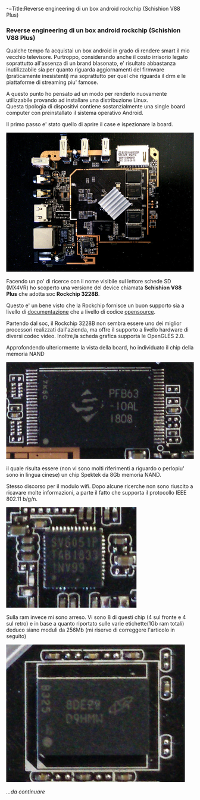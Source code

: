 -=Title:Reverse engineering di un box android rockchip (Schishion V88 Plus)
### Reverse engineering di un box android rockchip (Schishion V88 Plus)

Qualche tempo fa acquistai un box android in grado di rendere smart il mio vecchio televisore. Purtroppo, considerando anche il costo irrisorio legato soprattutto all'assenza 
di un brand blasonato, e' risultato abbastanza inutilizzabile sia per quanto riguarda aggiornamenti del firmware (praticamente inesistenti) ma soprattutto per quel che 
riguarda il drm e le piattaforme di streaming piu' famose.  

A questo punto ho pensato ad un modo per renderlo nuovamente utilizzabile provando ad installare una distribuzione Linux.  
Questa tipologia di dispositivi contiene sostanzialmente una single board computer con preinstallato il sistema operativo Android.  

Il primo passo e' stato quello di aprire il case e ispezionare la board.  

[![V88Plus board](../resources/V88Plus_board.jpg)](../resources/V88Plus_board.jpg)

Facendo un po' di ricerce con il nome visibile sul lettore schede SD (MX4VR) ho scoperto una versione del device chiamata __Schishion V88 Plus__ 
che adotta soc __Rockchip 3228B__.  

Questo e' un bene visto che la Rockchip fornisce un buon supporto sia a livello di [documentazione][2] che a livello di codice [opensource][1].  

Partendo dal soc, il Rockchip 3228B non sembra essere uno dei miglior processori realizzati dall'azienda, ma offre il supporto a livello hardware di diversi 
codec video. Inoltre,la scheda grafica supporta le OpenGLES 2.0.  

Approfondendo ulteriormente la vista della board, ho individuato il chip della memoria NAND  

[![V88Plus nand](../resources/V88Plus_nand.jpg)](../resources/V88Plus_nand.jpg)

il quale risulta essere (non vi sono molti riferimenti a riguardo o perlopiu' sono in lingua cinese) un chip Spektek da 8Gb memoria NAND.  

Stesso discorso per il modulo wifi. Dopo alcune ricerche non sono riuscito a ricavare molte informazioni, a parte il fatto che supporta il protocollo IEEE 802.11 b/g/n.  

[![V88Plus wifi](../resources/V88Plus_wifi.jpg)](../resources/V88Plus_wifi.jpg)

Sulla ram invece mi sono arreso. Vi sono 8 di questi chip (4 sul fronte e 4 sul retro) e in base a quanto riportato sulle varie etichette(1Gb ram totali) deduco siano moduli 
da 256Mb (mi riservo di correggere l'articolo in seguito)  

[![V88Plus ddr](../resources/V88Plus_ddr.jpg)](../resources/V88Plus_ddr.jpg)

_...da continuare_

[1]: https://github.com/rockchip-linux
[2]: http://opensource.rock-chips.com/wiki_Main_Page
